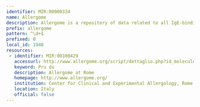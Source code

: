 ```yaml
---
identifier: MIR:00000334
name: Allergome
description: Allergome is a repository of data related to all IgE-binding compounds. Its purpose is to collect a list of allergenic sources and molecules by using the widest selection criteria and sources.
prefix: allergome
pattern: ^\d+$
prefixed: 0
local_id: 1948
resources:
 - identifier: MIR:00100429
   accessurl: http://www.allergome.org/script/dettaglio.php?id_molecule=${lid}
   keyword: Pru du
   description: Allergome at Rome
   homepage: http://www.allergome.org/
   institution: Center for Clinical and Experimental Allergology, Rome
   location: Italy
   official: false
---
```


